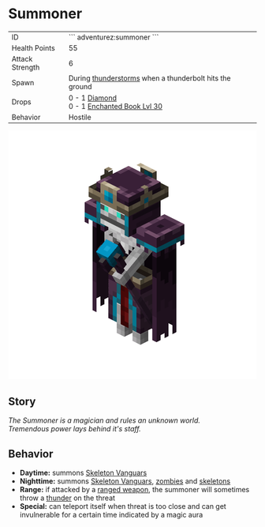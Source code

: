 # Summoner
<div class="combi">
<div class="divthing">
<table class="tablething">
    <tbody>
        <tr>
            <td class="first-column">ID</td>
            <td class="second-column">
            ```
            adventurez:summoner
            ```
            </td>
        </tr>
        <tr id="linear-top">
            <td class="first-column">Health Points</td>
            <td class="second-column">55</td>
        </tr>
        <tr id="linear-top">
            <td class="first-column">Attack Strength</td>
            <td class="second-column">6</td>
        </tr>
        <tr id="linear-top">
            <td class="first-column">Spawn</td>
            <td class="second-column">During <a href="https://minecraft.fandom.com/wiki/Thunderstorm" target="_blank">thunderstorms</a> when a thunderbolt hits the ground</td>
        </tr>
        <tr id="linear-top">
            <td class="first-column">Drops</td>
            <td class="second-column">0 - 1 <a href="https://minecraft.fandom.com/wiki/Diamond" target="_blank">Diamond</a><br>0 - 1 <a href="https://minecraft.fandom.com/wiki/Enchanted_Book" target="_blank">Enchanted Book Lvl 30</a></td>
        </tr>
        <tr id="linear-top">
            <td class="first-column">Behavior</td>
            <td class="second-column">Hostile</td>
        </tr>
    </tbody>
</table>
</div>
<div class="div-img-center">
<img src="../../../../assets/adventurez/entities/summoner.png" loading="lazy" />
</div>
</div>

## Story

*The Summoner is a magician and rules an unknown world.*  
*Tremendous power lays behind it's staff.*

## Behavior

* **Daytime:** summons <a href="../Skeleton_Vanguard/">Skeleton Vanguars</a>
* **Nighttime:** summons <a href="../Skeleton_Vanguard/">Skeleton Vanguars</a>, <a href="https://minecraft.fandom.com/wiki/Zombie" target="_blank">zombies</a> and <a href="https://minecraft.fandom.com/wiki/Skeleton" target="_blank">skeletons</a>
* **Range:** if attacked by a <a href="https://minecraft.fandom.com/wiki/Weapon" target="_blank">ranged weapon</a>, the summoner will sometimes throw a <a href="https://minecraft.fandom.com/wiki/Thunderstorm#Lightning" target="_blank">thunder</a> on the threat
* **Special:** can teleport itself when threat is too close and can get invulnerable for a certain time indicated by a magic aura